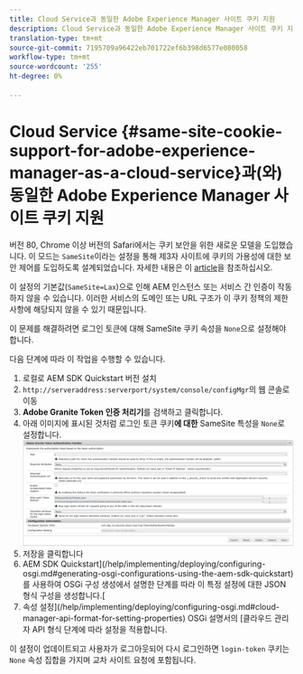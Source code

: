 ```yaml
---
title: Cloud Service과 동일한 Adobe Experience Manager 사이트 쿠키 지원
description: Cloud Service과 동일한 Adobe Experience Manager 사이트 쿠키 지원
translation-type: tm+mt
source-git-commit: 7195709a96422eb701722ef6b398d6577e080058
workflow-type: tm+mt
source-wordcount: '255'
ht-degree: 0%

---
```



# Cloud Service {#same-site-cookie-support-for-adobe-experience-manager-as-a-cloud-service}과(와) 동일한 Adobe Experience Manager 사이트 쿠키 지원

버전 80, Chrome 이상 버전의 Safari에서는 쿠키 보안을 위한 새로운 모델을 도입했습니다. 이 모드는 `SameSite`이라는 설정을 통해 제3자 사이트에 쿠키의 가용성에 대한 보안 제어를 도입하도록 설계되었습니다. 자세한 내용은 이 [article](https://web.dev/samesite-cookies-explained/)을 참조하십시오.

이 설정의 기본값(`SameSite=Lax`)으로 인해 AEM 인스턴스 또는 서비스 간 인증이 작동하지 않을 수 있습니다. 이러한 서비스의 도메인 또는 URL 구조가 이 쿠키 정책의 제한 사항에 해당되지 않을 수 있기 때문입니다.

이 문제를 해결하려면 로그인 토큰에 대해 SameSite 쿠키 속성을 `None`으로 설정해야 합니다.

다음 단계에 따라 이 작업을 수행할 수 있습니다.

1. 로컬로 AEM SDK Quickstart 버전 설치
1. `http://serveraddress:serverport/system/console/configMgr`의 웹 콘솔로 이동
1. **Adobe Granite Token 인증 처리기**&#x200B;를 검색하고 클릭합니다.
1. 아래 이미지에 표시된 것처럼 로그인 토큰 쿠키&#x200B;**에 대한** SameSite 특성을 `None`로 설정합니다.
   ![사마새](/help/security/assets/samesite1.png)
1. 저장을 클릭합니다
1. AEM SDK Quickstart](/help/implementing/deploying/configuring-osgi.md#generating-osgi-configurations-using-the-aem-sdk-quickstart)를 사용하여 OSGi 구성 생성에서 설명한 단계를 따라 이 특정 설정에 대한 JSON 형식 구성을 생성합니다.[
1. 속성 설정](/help/implementing/deploying/configuring-osgi.md#cloud-manager-api-format-for-setting-properties) OSGi 설명서의 [클라우드 관리자 API 형식 단계에 따라 설정을 적용합니다.

이 설정이 업데이트되고 사용자가 로그아웃되어 다시 로그인하면 `login-token` 쿠키는 `None` 속성 집합을 가지며 교차 사이트 요청에 포함됩니다.